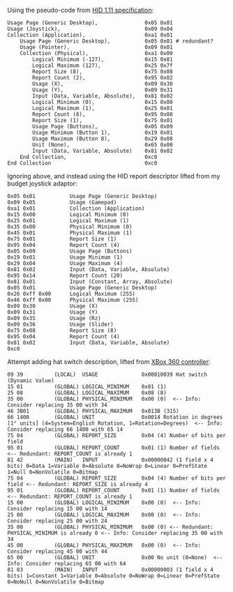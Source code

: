 Using the pseudo-code from [HID 1.11 specification](https://www.usb.org/sites/default/files/hid1_11.pdf):
    
    Usage Page (Generic Desktop),               0x05 0x01
    Usage (Joystick),                           0x09 0x04
    Collection (Application),                   0xa1 0x01
        Usage Page (Generic Desktop),           0x05 0x01 # redundant?
        Usage (Pointer),                        0x09 0x01
        Collection (Physical),                  0xa1 0x00
            Logical Minimum (-127),             0x15 0x81
            Logical Maximum (127),              0x25 0x7f
            Report Size (8),                    0x75 0x08
            Report Count (2),                   0x95 0x02
            Usage (X),                          0x09 0x30                          
            Usage (Y),                          0x09 0x31
            Input (Data, Variable, Absolute),   0x81 0x02
            Logical Minimum (0),                0x15 0x00
            Logical Maximum (1),                0x25 0x01
            Report Count (8),                   0x95 0x08
            Report Size (1),                    0x75 0x01
            Usage Page (Buttons),               0x05 0x09 
            Usage Minimum (Button 1),           0x19 0x01
            Usage Maximum (Button 8),           0x29 0x08
            Unit (None),                        0x65 0x00
            Input (Data, Variable, Absolute)    0x81 0x02
        End Collection,                         0xc0
    End Collection                              0xc0

Ignoring above, and instead using the HID report descriptor lifted from my budget joystick adaptor:

    0x05 0x01           Usage Page (Generic Desktop)
    0x09 0x05           Usage (Gamepad)
    0xa1 0x01           Collection (Application)
    0x15 0x00           Logical Minimum (0)
    0x25 0x01           Logical Maximum (1)
    0x35 0x00           Physical Minimum (0)
    0x45 0x01           Physical Maximum (1)
    0x75 0x01           Report Size (1)
    0x95 0x04           Report Count (4)
    0x05 0x09           Usage Page (Buttons)
    0x19 0x01           Usage Minimum (1)
    0x29 0x04           Usage Maximum (4)
    0x81 0x02           Input (Data, Variable, Absolute)
    0x95 0x14           Report Count (20)
    0x81 0x01           Input (Constant, Array, Absolute)
    0x05 0x01           Usage Page (Generic Desktop)
    0x26 0xff 0x00      Logical Maximum (255)
    0x46 0xff 0x00      Physical Maximum (255)
    0x09 0x30           Usage (X)
    0x09 0x31           Usage (Y)
    0x09 0x35           Usage (Rz)
    0x09 0x36           Usage (Slider)
    0x75 0x08           Report Size (8)
    0x95 0x04           Report Count (4)
    0x81 0x02           Input (Data, Variable, Absolute)
    0xc0
    
Attempt adding hat switch description, lifted from [XBox 360 controller](https://github.com/ViGEm/ViGEmBus/issues/40):

    09 39          (LOCAL)  USAGE              0x00010039 Hat switch (Dynamic Value)  
    15 01          (GLOBAL) LOGICAL_MINIMUM    0x01 (1)  
    25 08          (GLOBAL) LOGICAL_MAXIMUM    0x08 (8)  
    35 00          (GLOBAL) PHYSICAL_MINIMUM   0x00 (0)  <-- Info: Consider replacing 35 00 with 34
    46 3B01        (GLOBAL) PHYSICAL_MAXIMUM   0x013B (315)  
    66 1400        (GLOBAL) UNIT               0x0014 Rotation in degrees [1° units] (4=System=English Rotation, 1=Rotation=Degrees)  <-- Info: Consider replacing 66 1400 with 65 14
    75 04          (GLOBAL) REPORT_SIZE        0x04 (4) Number of bits per field  
    95 01          (GLOBAL) REPORT_COUNT       0x01 (1) Number of fields <-- Redundant: REPORT_COUNT is already 1 
    81 42          (MAIN)   INPUT              0x00000042 (1 field x 4 bits) 0=Data 1=Variable 0=Absolute 0=NoWrap 0=Linear 0=PrefState 1=Null 0=NonVolatile 0=Bitmap 
    75 04          (GLOBAL) REPORT_SIZE        0x04 (4) Number of bits per field <-- Redundant: REPORT_SIZE is already 4 
    95 01          (GLOBAL) REPORT_COUNT       0x01 (1) Number of fields <-- Redundant: REPORT_COUNT is already 1 
    15 00          (GLOBAL) LOGICAL_MINIMUM    0x00 (0)  <-- Info: Consider replacing 15 00 with 14
    25 00          (GLOBAL) LOGICAL_MAXIMUM    0x00 (0)  <-- Info: Consider replacing 25 00 with 24
    35 00          (GLOBAL) PHYSICAL_MINIMUM   0x00 (0) <-- Redundant: PHYSICAL_MINIMUM is already 0 <-- Info: Consider replacing 35 00 with 34
    45 00          (GLOBAL) PHYSICAL_MAXIMUM   0x00 (0)  <-- Info: Consider replacing 45 00 with 44
    65 00          (GLOBAL) UNIT               0x00 No unit (0=None)  <-- Info: Consider replacing 65 00 with 64
    81 03          (MAIN)   INPUT              0x00000003 (1 field x 4 bits) 1=Constant 1=Variable 0=Absolute 0=NoWrap 0=Linear 0=PrefState 0=NoNull 0=NonVolatile 0=Bitmap
